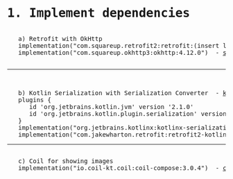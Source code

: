 <pre>
<h1>1. Implement dependencies  </h1>
   a) Retrofit with OkHttp  
   implementation("com.squareup.retrofit2:retrofit:(insert latest version)") - <a href="https://github.com/square/retrofit">github.com/square/retrofit</a>
   implementation("com.squareup.okhttp3:okhttp:4.12.0")  - <a href="https://square.github.io/okhttp/">square.github.io/okhttp</a>
   <hr>

   b) Kotlin Serialization with Serialization Converter  - <a href="https://kotlinlang.org/docs/serialization.html">kotlinlang.org/docs/serialization.html</a>
   plugins {
      id 'org.jetbrains.kotlin.jvm' version '2.1.0'
      id 'org.jetbrains.kotlin.plugin.serialization' version '2.1.0'
   }    
   implementation("org.jetbrains.kotlinx:kotlinx-serialization-json:1.7.3" 
   implementation("com.jakewharton.retrofit:retrofit2-kotlinx-serialization-converter:1.0.0") - <a href="https://github.com/JakeWharton/retrofit2-kotlinx-serialization-converter">kotlinx-serialization-converter</a>
<hr>
   c) Coil for showing images
   implementation("io.coil-kt.coil:coil-compose:3.0.4")  - <a href="https://coil-kt.github.io/coil/compose/">coil-kt.github.io/coil/compose</a>

</pre>

